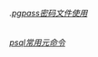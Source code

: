 ######  .[pgpass密码文件使用](https://github.com/hanson69/blog/blob/master/.pgpass%E5%AF%86%E7%A0%81%E6%96%87%E4%BB%B6%E4%BD%BF%E7%94%A8.md)
###### [psql常用元命令](https://github.com/hanson69/blog/blob/master/psql%E5%B8%B8%E7%94%A8%E5%85%83%E5%91%BD%E4%BB%A4.md)
